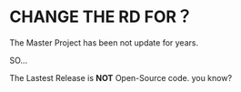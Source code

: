 # CHANGE THE RD FOR？
The Master Project has been not update for years.

SO...

The Lastest Release is **NOT** Open-Source code. you know?

